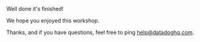 Well done it's finished!

We hope you enjoyed this workshop.

Thanks, and if you have questions, feel free to ping help@datadoghq.com.

